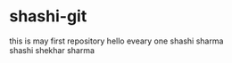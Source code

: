 # shashi-git
this is may first repository
hello eveary one 
shashi sharma
<br/>
shashi shekhar sharma

